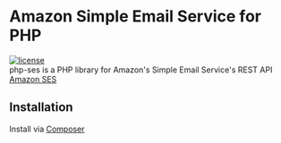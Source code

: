 # Amazon Simple Email Service for PHP
[![license](https://img.shields.io/github/license/)]()  
php-ses is a PHP library for Amazon's Simple Email Service's REST API [Amazon SES](https://aws.amazon.com/ses/)

## Installation
Install via [Composer](https://getcomposer.org/)
